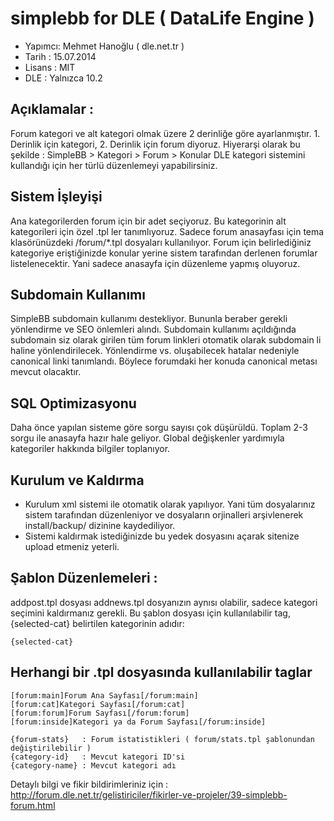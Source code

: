simplebb for DLE ( DataLife Engine )
========
* Yapımcı: Mehmet Hanoğlu ( dle.net.tr )
* Tarih  : 15.07.2014
* Lisans : MIT
* DLE    : Yalnızca 10.2


Açıklamalar :
--------------------
Forum kategori ve alt kategori olmak üzere 2 derinliğe göre ayarlanmıştır. 1. Derinlik için kategori, 2. Derinlik için forum diyoruz.
Hiyerarşi olarak bu şekilde : SimpleBB > Kategori > Forum > Konular
DLE kategori sistemini kullandığı için her türlü düzenlemeyi yapabilirsiniz.

Sistem İşleyişi
--------------------
Ana kategorilerden forum için bir adet seçiyoruz. Bu kategorinin alt kategorileri için özel .tpl ler tanımlıyoruz.
Sadece forum anasayfası için tema klasörünüzdeki /forum/*.tpl dosyaları kullanılıyor.
Forum için belirlediğiniz kategoriye eriştiğinizde konular yerine sistem tarafından derlenen forumlar listelenecektir. Yani sadece anasayfa için düzenleme yapmış oluyoruz.

Subdomain Kullanımı
--------------------
SimpleBB subdomain kullanımı destekliyor. Bununla beraber gerekli yönlendirme ve SEO önlemleri alındı.
Subdomain kullanımı açıldığında subdomain siz olarak girilen tüm forum linkleri otomatik olarak subdomain li haline yönlendirilecek.
Yönlendirme vs. oluşabilecek hatalar nedeniyle canonical linki tanımlandı. Böylece forumdaki her konuda canonical metası mevcut olacaktır.


SQL Optimizasyonu
--------------------
Daha önce yapılan sisteme göre sorgu sayısı çok düşürüldü. Toplam 2-3 sorgu ile anasayfa hazır hale geliyor. Global değişkenler yardımıyla kategoriler hakkında bilgiler toplanıyor.


Kurulum ve Kaldırma
--------------------
* Kurulum xml sistemi ile otomatik olarak yapılıyor. Yani tüm dosyalarınız sistem tarafından düzenleniyor ve dosyaların orjinalleri arşivlenerek install/backup/ dizinine kaydediliyor.
* Sistemi kaldırmak istediğinizde bu yedek dosyasını açarak sitenize upload etmeniz yeterli.


Şablon Düzenlemeleri :
--------------------

addpost.tpl dosyası addnews.tpl dosyanızın aynısı olabilir, sadece kategori seçimini kaldırmanız gerekli.
Bu şablon dosyası için kullanılabilir tag, {selected-cat} belirtilen kategorinin adıdır:
~~~
{selected-cat}
~~~


Herhangi bir .tpl dosyasında kullanılabilir taglar
--------------------

~~~
[forum:main]Forum Ana Sayfası[/forum:main]
[forum:cat]Kategori Sayfası[/forum:cat]
[forum:forum]Forum Sayfası[/forum:forum]
[forum:inside]Kategori ya da Forum Sayfası[/forum:inside]
~~~

~~~
{forum-stats}   : Forum istatistikleri ( forum/stats.tpl şablonundan değiştirilebilir )
{category-id}   : Mevcut kategori ID'si
{category-name} : Mevcut kategori adı
~~~

Detaylı bilgi ve fikir bildirimleriniz için : http://forum.dle.net.tr/gelistiriciler/fikirler-ve-projeler/39-simplebb-forum.html
